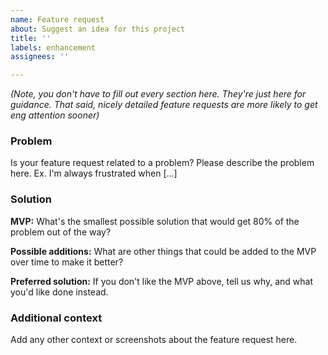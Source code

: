 ```yaml
---
name: Feature request
about: Suggest an idea for this project
title: ''
labels: enhancement
assignees: ''

---
```


_(Note, you don't have to fill out every section here. They're just here for guidance. That said, nicely detailed feature requests are more likely to get eng attention sooner)_

### Problem

Is your feature request related to a problem? Please describe the problem here. Ex. I'm always frustrated when [...]

### Solution

**MVP:** What's the smallest possible solution that would get 80% of the problem out of the way?

**Possible additions:** What are other things that could be added to the MVP over time to make it better?

**Preferred solution:** If you don't like the MVP above, tell us  why, and what you'd like done instead.

### Additional context

Add any other context or screenshots about the feature request here.
